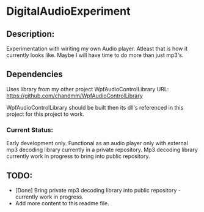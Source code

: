 # DigitalAudioExperiment
## Description: 
Experimentation with wiriting my own Audio player. 
Atleast that is how it currently looks like. Maybe I will have time to do more than just mp3's.

## Dependencies
Uses library from my other project WpfAudioControlLibrary
URL: https://github.com/chandmm/WpfAudioControlLibrary

WpfAudioControlLibrary should be built then its dll's referenced in this project for this project to work.

### Current Status:
Early development only. Functional as an audio player only with external mp3 decoding library currently in a private repository.
Mp3 decoding library currently work in progress to bring into public repository.


## TODO: 
- [Done] Bring private mp3 decoding library into public repository - currently work in progress.
- Add more content to this readme file.
